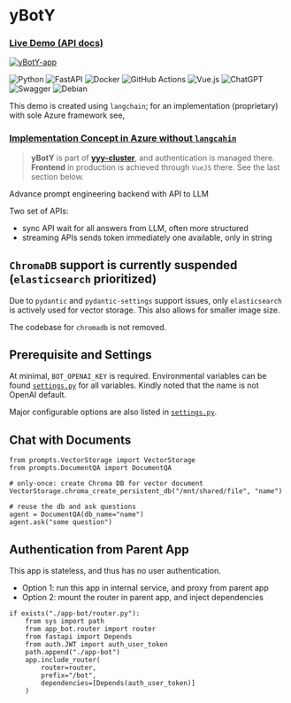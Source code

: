 # yBotY

### [Live Demo (API docs)](https://v2.yan.fi/api/docs) 

[![yBotY-app](https://github.com/yyyaaan/yBotY/actions/workflows/test-build-push-yBot.yaml/badge.svg)](https://github.com/yyyaaan/yBotY/actions/workflows/test-build-push-yBot.yaml) 

![Python](https://img.shields.io/badge/python-3670A0?style=for-the-badge&logo=python&logoColor=ffdd54) ![FastAPI](https://img.shields.io/badge/FastAPI-005571?style=for-the-badge&logo=fastapi) ![Docker](https://img.shields.io/badge/docker-%230db7ed.svg?style=for-the-badge&logo=docker&logoColor=white) ![GitHub Actions](https://img.shields.io/badge/github%20actions-%232671E5.svg?style=for-the-badge&logo=githubactions&logoColor=white) ![Vue.js](https://img.shields.io/badge/vuejs-%2335495e.svg?style=for-the-badge&logo=vuedotjs&logoColor=%234FC08D) ![ChatGPT](https://img.shields.io/badge/chatGPT-74aa9c?style=for-the-badge&logo=openai&logoColor=white) ![Swagger](https://img.shields.io/badge/-Swagger-%23Clojure?style=for-the-badge&logo=swagger&logoColor=white) ![Debian](https://img.shields.io/badge/Debian-D70A53?style=for-the-badge&logo=debian&logoColor=white) 


This demo is created using `langchain`; for an implementation (proprietary) with sole Azure framework see,

### [Implementation Concept in Azure without `langcahin`](https://v2.yan.fi/llm-design)

> __yBotY__ is part of [__yyy-cluster__](https://github.com/yyyaaan/yyy-cluster/), and authentication is managed there. __Frontend__ in production is achieved through `VueJS` there. See the last section below.

Advance prompt engineering backend with API to LLM

Two set of APIs:
- sync API wait for all answers from LLM, often more structured
- streaming APIs sends token immediately one available, only in string

## `ChromaDB` support is currently suspended (`elasticsearch` prioritized)

Due to `pydantic` and `pydantic-settings` support issues, only `elasticsearch` is actively used for vector storage. This also allows for smaller image size.

The codebase for `chromadb` is not removed.

## Prerequisite and Settings

At minimal, `BOT_OPENAI_KEY` is required. Environmental variables can be found [`settings.py`](/src/botSettings/settings.py) for all variables. Kindly noted that the name is not OpenAI default.

Major configurable options are also listed in [`settings.py`](/src/botSettings/settings.py).

## Chat with Documents

```
from prompts.VectorStorage import VectorStorage
from prompts.DocumentQA import DocumentQA

# only-once: create Chroma DB for vector document
VectorStorage.chroma_create_persistent_db("/mnt/shared/file", "name")

# reuse the db and ask questions
agent = DocumentQA(db_name="name")
agent.ask("some question")
```

## Authentication from Parent App

This app is stateless, and thus has no user authentication. 

- Option 1: run this app in internal service, and proxy from parent app
- Option 2: mount the router in parent app, and inject dependencies

```
if exists("./app-bot/router.py"):
    from sys import path
    from app_bot.router import router
    from fastapi import Depends
    from auth.JWT import auth_user_token
    path.append("./app-bot")
    app.include_router(
        router=router,
        prefix="/bot",
        dependencies=[Depends(auth_user_token)]
    )
```
